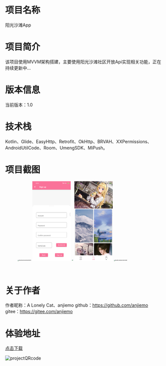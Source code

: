 # 项目名称
阳光沙滩App
# 项目简介
该项目使用MVVM架构搭建，主要使用阳光沙滩社区开放Api实现相关功能，正在持续更新中...
# 版本信息
当前版本：1.0
# 技术栈
Kotlin、Glide、EasyHttp、Retrofit、OkHttp、BRVAH、XXPermissions、AndroidUtilCode、Room、UmengSDK、MiPush。

# 项目截图

<figure>
    <img src="https://gitee.com/anjiemo/figure-bed/raw/master/img/20210618190521.png" alt="854804025600638976" style="zoom: 25%;" />
    <img src="ScreenShots/854804043761975296.png" alt="854804043761975296" style="zoom:25%;" />
    <img src="https://gitee.com/anjiemo/figure-bed/raw/master/img/20210618190731.png" style="zoom:25%;" />
    <img src="ScreenShots/854804177199562752.png" alt="854804177199562752" style="zoom:25%;" />
    <img src="https://gitee.com/anjiemo/figure-bed/raw/master/img/20210618190651.png" alt="854804065563967488" style="zoom:25%;" />
</figure>

<br>

# 关于作者

作者昵称：A Lonely Cat、anjiemo
github：https://github.com/anjiemo
gitee：https://gitee.com/anjiemo

# 体验地址
[点击下载](https://wwa.lanzoui.com/ilD2yq91c8b)

![projectQRcode](https://gitee.com/anjiemo/figure-bed/raw/master/img/20210618180210.png)